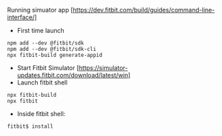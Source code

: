 Running simuator app
[https://dev.fitbit.com/build/guides/command-line-interface/]


* First time launch
```
npm add --dev @fitbit/sdk
npm add --dev @fitbit/sdk-cli
npx fitbit-build generate-appid
```
* Start Fitbit Simulator [https://simulator-updates.fitbit.com/download/latest/win]
* Launch fitbit shell
``` 
npx fitbit-build
npx fitbit
```
* Inside fitbit shell:
```
fitbit$ install
```